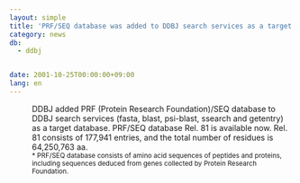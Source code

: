 ```yaml
---
layout: simple
title: 'PRF/SEQ database was added to DDBJ search services as a target database'
category: news
db:
  - ddbj


date: 2001-10-25T00:00:00+09:00
lang: en
---
```


<dd>DDBJ added PRF (Protein Research Foundation)/SEQ database to DDBJ search services (fasta, blast, psi-blast, ssearch and getentry) as a target database. PRF/SEQ database Rel. 81 is available now. Rel. 81 consists of 177,941 entries, and the total number of residues is 64,250,763 aa.<br>
<dd><small>* PRF/SEQ database consists of amino acid sequences of peptides and proteins, including sequences deduced from genes collected by Protein Research Foundation.</small></dd>
</dd>
